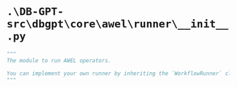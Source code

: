 # `.\DB-GPT-src\dbgpt\core\awel\runner\__init__.py`

```py
"""
The module to run AWEL operators.

You can implement your own runner by inheriting the `WorkflowRunner` class.
"""
```
